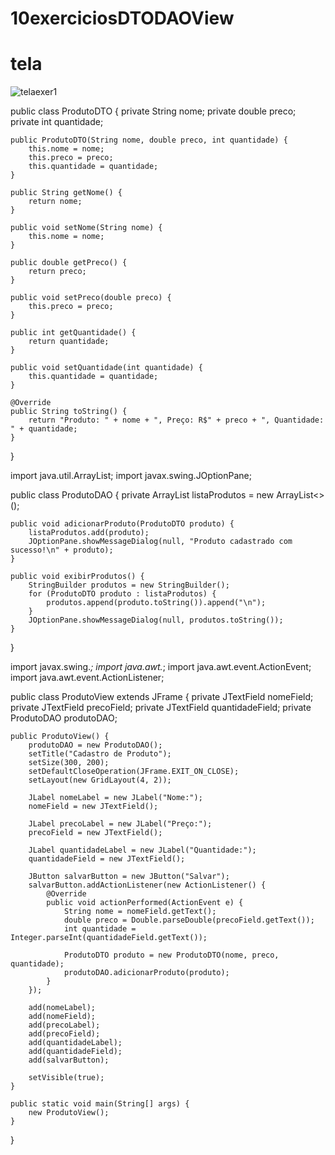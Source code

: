 # 10exerciciosDTODAOView

# tela 

![telaexer1](https://github.com/user-attachments/assets/e835ac4e-562f-4593-bd3f-fc1d1e6f4b43)

public class ProdutoDTO {
    private String nome;
    private double preco;
    private int quantidade;

    public ProdutoDTO(String nome, double preco, int quantidade) {
        this.nome = nome;
        this.preco = preco;
        this.quantidade = quantidade;
    }

    public String getNome() {
        return nome;
    }

    public void setNome(String nome) {
        this.nome = nome;
    }

    public double getPreco() {
        return preco;
    }

    public void setPreco(double preco) {
        this.preco = preco;
    }

    public int getQuantidade() {
        return quantidade;
    }

    public void setQuantidade(int quantidade) {
        this.quantidade = quantidade;
    }
    
    @Override
    public String toString() {
        return "Produto: " + nome + ", Preço: R$" + preco + ", Quantidade: " + quantidade;
    }
}

import java.util.ArrayList;
import javax.swing.JOptionPane;

public class ProdutoDAO {
    private ArrayList<ProdutoDTO> listaProdutos = new ArrayList<>();

    public void adicionarProduto(ProdutoDTO produto) {
        listaProdutos.add(produto);
        JOptionPane.showMessageDialog(null, "Produto cadastrado com sucesso!\n" + produto);
    }

    public void exibirProdutos() {
        StringBuilder produtos = new StringBuilder();
        for (ProdutoDTO produto : listaProdutos) {
            produtos.append(produto.toString()).append("\n");
        }
        JOptionPane.showMessageDialog(null, produtos.toString());
    }
}

import javax.swing.*;
import java.awt.*;
import java.awt.event.ActionEvent;
import java.awt.event.ActionListener;

public class ProdutoView extends JFrame {
    private JTextField nomeField;
    private JTextField precoField;
    private JTextField quantidadeField;
    private ProdutoDAO produtoDAO;

    public ProdutoView() {
        produtoDAO = new ProdutoDAO();
        setTitle("Cadastro de Produto");
        setSize(300, 200);
        setDefaultCloseOperation(JFrame.EXIT_ON_CLOSE);
        setLayout(new GridLayout(4, 2));

        JLabel nomeLabel = new JLabel("Nome:");
        nomeField = new JTextField();

        JLabel precoLabel = new JLabel("Preço:");
        precoField = new JTextField();

        JLabel quantidadeLabel = new JLabel("Quantidade:");
        quantidadeField = new JTextField();

        JButton salvarButton = new JButton("Salvar");
        salvarButton.addActionListener(new ActionListener() {
            @Override
            public void actionPerformed(ActionEvent e) {
                String nome = nomeField.getText();
                double preco = Double.parseDouble(precoField.getText());
                int quantidade = Integer.parseInt(quantidadeField.getText());

                ProdutoDTO produto = new ProdutoDTO(nome, preco, quantidade);
                produtoDAO.adicionarProduto(produto);
            }
        });

        add(nomeLabel);
        add(nomeField);
        add(precoLabel);
        add(precoField);
        add(quantidadeLabel);
        add(quantidadeField);
        add(salvarButton);

        setVisible(true);
    }

    public static void main(String[] args) {
        new ProdutoView();
    }
}

